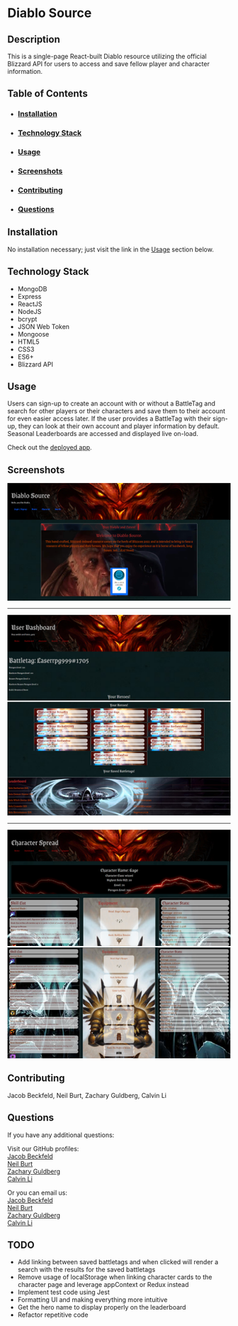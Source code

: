 # Diablo Source  
  
## Description  
  
This is a single-page React-built Diablo resource utilizing the official Blizzard API for users to access and save fellow player and character information.  
  
## Table of Contents  
- ### [Installation](#installation)
- ### [Technology Stack](#technology-stack)
- ### [Usage](#usage)
- ### [Screenshots](#screenshots)
- ### [Contributing](#contributing)
- ### [Questions](#questions)
  
## Installation  
  
No installation necessary; just visit the link in the [Usage](#usage) section below.  
  
## Technology Stack  
  
* MongoDB
* Express
* ReactJS
* NodeJS
* bcrypt
* JSON Web Token
* Mongoose
* HTML5
* CSS3
* ES6+
* Blizzard API
    
## Usage  
  
Users can sign-up to create an account with or without a BattleTag and search for other players or their characters and save them to their account for even easier access later. If the user provides a BattleTag with their sign-up, they can look at their own account and player information by default. Seasonal Leaderboards are accessed and displayed live on-load.
  
Check out the [deployed app](https://desolate-chamber-11891.herokuapp.com/).  
  
## Screenshots  
![screenshot of Diablo Source homepage](./client/src/imgs/homepage.PNG)  
  
---  
  
![screenshot of Diablo Source on user dashboard page](./client/src/imgs/dashboard.PNG)  
![screenshot of Diablo Source on user dashboard2 page](./client/src/imgs/dashboard2.PNG)  
  
---  
  
![screenshot of Diablo Source character](./client/src/imgs/character.PNG)  
![screenshot of Diablo Source character](./client/src/imgs/character2.PNG)  
  
## Contributing  
  
Jacob Beckfeld, Neil Burt, Zachary Guldberg, Calvin Li  
  
## Questions  
  
If you have any additional questions:  
  
Visit our GitHub profiles:  
[Jacob Beckfeld](https://github.com/JacobBeckfeld)  
[Neil Burt](https://github.com/neilburt)  
[Zachary Guldberg](https://github.com/zacharyjg00)  
[Calvin Li](https://github.com/calvinli23)  
  
Or you can email us:  
[Jacob Beckfeld](mailto:jacbeck456@gmail.com)  
[Neil Burt](mailto:neil.burt@comcast.net)  
[Zachary Guldberg](mailto:zacharyjg00@gmail.com)  
[Calvin Li](mailto:calvinli12345@gmail.com)  

## TODO

- Add linking between saved battletags and when clicked will render a search with the results for the saved battletags
- Remove usage of localStorage when linking character cards to the character page and leverage appContext or Redux instead
- Implement test code using Jest
- Formatting UI and making everything more intuitive
- Get the hero name to display properly on the leaderboard
- Refactor repetitive code
